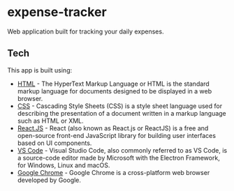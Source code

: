 # expense-tracker

Web application built for tracking your daily expenses.

## Tech
This app is built using:
- [HTML](https://en.wikipedia.org/wiki/HTML) - The HyperText Markup Language or HTML is the standard markup language for documents designed to be displayed in a web browser.
- [CSS](https://en.wikipedia.org/wiki/CSS) - Cascading Style Sheets (CSS) is a style sheet language used for describing the presentation of a document written in a markup language such as HTML or XML.
- [React.JS](https://reactjs.org) - React (also known as React.js or ReactJS) is a free and open-source front-end JavaScript library for building user interfaces based on UI components.
- [VS Code](https://code.visualstudio.com) - Visual Studio Code, also commonly referred to as VS Code, is a source-code editor made by Microsoft with the Electron Framework, for Windows, Linux and macOS.
- [Google Chrome](https://www.google.com/chrome) - Google Chrome is a cross-platform web browser developed by Google.
